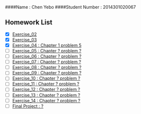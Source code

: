 ####Name : Chen Yebo
####Student Number : 2014301020067
## Homework List
* [x] [Exercise_02](https://github.com/whucyb/computational_physics_N2014301020067/blob/master/Exercise_02/Exercise_02.md)
* [x] [Exercise_03](https://github.com/whucyb/computational_physics_N2014301020067/blob/master/Exercise_03/Exercise_03.md)
* [x] [Exercise_04 : Chapter 1 problem 5](https://github.com/whucyb/computational_physics_N2014301020067/blob/master/Exercise_04/Exercise_04.md)
* [ ] [Exercise_05 : Chapter ? problem ?]()
* [ ] [Exercise_06 : Chapter ? problem ?]()
* [ ] [Exercise_07 : Chapter ? problem ?]()
* [ ] [Exercise_08 : Chapter ? problem ?]()
* [ ] [Exercise_09 : Chapter ? problem ?]()
* [ ] [Exercise_10 : Chapter ? problem ?]()
* [ ] [Exercise_11 : Chapter ? problem ?]()
* [ ] [Exercise_12 : Chapter ? problem ?]()
* [ ] [Exercise_13 : Chapter ? problem ?]()
* [ ] [Exercise_14 : Chapter ? problem ?]()
* [ ] [Final Project : ?]()
